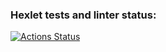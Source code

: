 ### Hexlet tests and linter status:
[![Actions Status](https://github.com/Againfacewar/php-project-9/actions/workflows/hexlet-check.yml/badge.svg)](https://github.com/Againfacewar/php-project-9/actions)